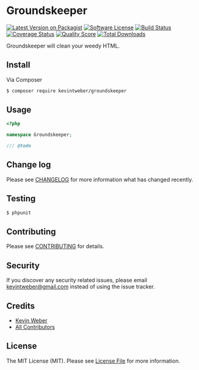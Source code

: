 # Groundskeeper

[![Latest Version on Packagist][ico-version]][link-packagist]
[![Software License][ico-license]](LICENSE.md)
[![Build Status][ico-travis]][link-travis]
[![Coverage Status][ico-scrutinizer]][link-scrutinizer]
[![Quality Score][ico-code-quality]][link-code-quality]
[![Total Downloads][ico-downloads]][link-downloads]

Groundskeeper will clean your weedy HTML.

## Install

Via Composer

``` bash
$ composer require kevintweber/groundskeeper
```

## Usage

``` php
<?php

namespace Groundskeeper;

/// @todo
```

## Change log

Please see [CHANGELOG](CHANGELOG.md) for more information what has changed recently.

## Testing

``` bash
$ phpunit
```

## Contributing

Please see [CONTRIBUTING](CONTRIBUTING.md) for details.

## Security

If you discover any security related issues, please email kevintweber@gmail.com instead of using the issue tracker.

## Credits

- [Kevin Weber][link-author]
- [All Contributors][link-contributors]

## License

The MIT License (MIT). Please see [License File](LICENSE.md) for more information.

[ico-version]: https://img.shields.io/packagist/v/kevintweber/groundskeeper.svg?style=flat-square
[ico-license]: https://img.shields.io/badge/license-MIT-brightgreen.svg?style=flat-square
[ico-travis]: https://img.shields.io/travis/kevintweber/Groundskeeper/master.svg?style=flat-square
[ico-scrutinizer]: https://img.shields.io/scrutinizer/coverage/g/kevintweber/Groundskeeper.svg?style=flat-square
[ico-code-quality]: https://img.shields.io/scrutinizer/g/kevintweber/Groundskeeper.svg?style=flat-square
[ico-downloads]: https://img.shields.io/packagist/dt/kevintweber/groundskeeper.svg?style=flat-square

[link-packagist]: https://packagist.org/packages/kevintweber/groundskeeper
[link-travis]: https://travis-ci.org/kevintweber/Groundskeeper
[link-scrutinizer]: https://scrutinizer-ci.com/g/kevintweber/Groundskeeper/code-structure
[link-code-quality]: https://scrutinizer-ci.com/g/kevintweber/Groundskeeper
[link-downloads]: https://packagist.org/packages/kevintweber/groundskeeper
[link-author]: https://github.com/kevintweber
[link-contributors]: ../../contributors

